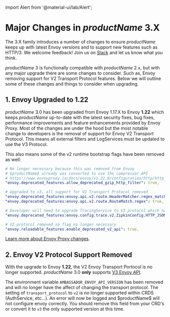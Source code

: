 import Alert from '@material-ui/lab/Alert';

Major Changes in $productName$ 3.X
==================================

The 3.X family introduces a number of changes to ensure $productName$
keeps up with latest Envoy versions and to support new features such as HTTP/3.
We welcome feedback! Join us on [Slack](http://a8r.io/slack) and let us know what you think.

$productName$ 3 is functionally compatible with $productName$ 2.x, but with any major upgrade there are some changes to consider. Such as, Envoy removing support for V2 Transport Protocol features. Below we will outline some of these changes and things to consider when upgrading.

## 1. Envoy Upgraded to 1.22

$productName$ 3.0 has been upgraded from Envoy 1.17.X to Envoy **1.22** which keeps $productName$ up-to-date with
the latest security fixes, bug fixes, performance improvements and feature enhancements provided by Envoy Proxy. Most of the changes are under the hood but the most notable change to developers is the removal of support for Envoy V2 Transport Protocol. This means all external filters and LogServices must be updated to use the V3 Protocol.

This also means some of the v2 runtime bootstrap flags have been removed as well:

```yaml
# No longer necessary because this was removed from Envoy
# $productName$ already was converted to use the compressor API
# https://www.envoyproxy.io/docs/envoy/v1.22.0/configuration/http/http_filters/compressor_filter#config-http-filters-compressor
"envoy.deprecated_features.allow_deprecated_gzip_http_filter": true,

# Upgraded to v3, all support for V2 Transport Protocol removed
"envoy.deprecated_features:envoy.api.v2.route.HeaderMatcher.regex_match": true,
"envoy.deprecated_features:envoy.api.v2.route.RouteMatch.regex": true,

# Developer will need to upgrade TracingService to V3 protocol which no longer supports HTTP_JSON_V1
"envoy.deprecated_features:envoy.config.trace.v2.ZipkinConfig.HTTP_JSON_V1": true,

# V2 protocol removed so flag no longer necessary
"envoy.reloadable_features.enable_deprecated_v2_api": true,
```

<Alert severity="info">
  <a href="https://www.envoyproxy.io">Learn more about Envoy Proxy changes</a>.
</Alert>

## 2. Envoy V2 Protocol Support Removed

With the upgrade to Envoy **1.22**, the V2 Envoy Transport Portocol is no longer supported.
$productName$ 3.0 **only** supports [V3 Envoy API](https://www.envoyproxy.io/docs/envoy/latest/api-v3/api).

<Alert severity="warn">
The environment variable <code>AMBASSADOR_ENVOY_API_VERSION</code> has been removed and will no longer have the affect
of changing the transport protocol.
</Alert>

<Alert severity="warn">
The setting of <code>transport_protocol</code> to <code>v2</code> is no longer supported within CRDS (AuthService, etc...). An error will now be logged and $productName$ will not configure envoy correctly. You should remove this field from your CRD's or convert it to <code>v3</code> the only supported version at this time.
</Alert>
